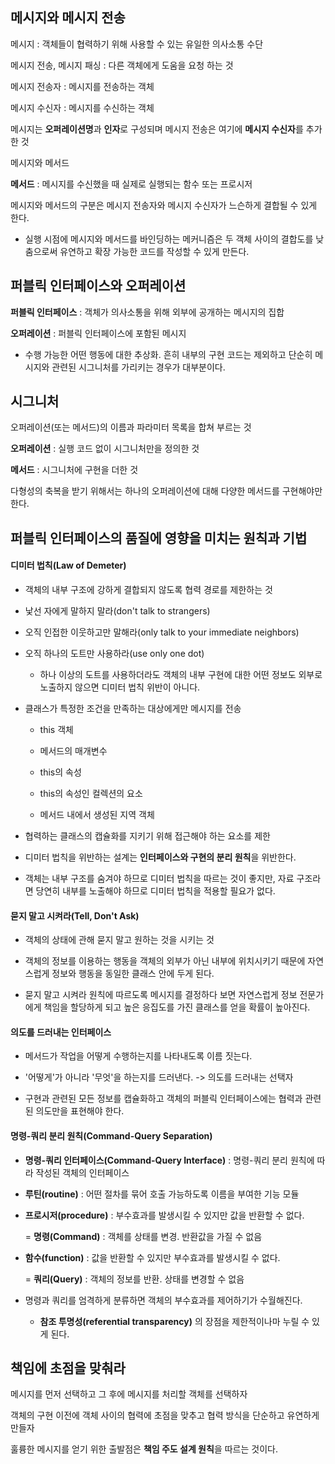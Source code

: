 ## **메시지와 메시지 전송**

메시지 : 객체들이 협력하기 위해 사용할 수 있는 유일한 의사소통 수단

메시지 전송, 메시지 패싱 : 다른 객체에게 도움을 요청 하는 것

메시지 전송자 : 메시지를 전송하는 객체

메시지 수신자 : 메시지를 수신하는 객체

메시지는 **오퍼레이션명**과 **인자**로 구성되며 메시지 전송은 여기에 **메시지 수신자**를 추가한 것



메시지와 메서드

**메서드** : 메시지를 수신했을 때 실제로 실행되는 함수 또는 프로시저

메시지와 메서드의 구분은 메시지 전송자와 메시지 수신자가 느슨하게 결합될 수 있게 한다.

 - 실행 시점에 메시지와 메서드를 바인딩하는 메커니즘은 두 객체 사이의 결합도를 낮춤으로써 유연하고 확장 가능한 코드를 작성할 수 있게 만든다.



## **퍼블릭 인터페이스와 오퍼레이션**

**퍼블릭 인터페이스** : 객체가 의사소통을 위해 외부에 공개하는 메시지의 집합

**오퍼레이션** : 퍼블릭 인터페이스에 포함된 메시지

 - 수행 가능한 어떤 행동에 대한 추상화. 흔히 내부의 구현 코드는 제외하고 단순히 메시지와 관련된 시그니처를 가리키는 경우가 대부분이다.



## **시그니처**

오퍼레이션(또는 메서드)의 이름과 파라미터 목록을 합쳐 부르는 것

**오퍼레이션** : 실행 코드 없이 시그니처만을 정의한 것

**메서드** : 시그니처에 구현을 더한 것

다형성의 축복을 받기 위해서는 하나의 오퍼레이션에 대해 다양한 메서드를 구현해야만 한다.



## **퍼블릭 인터페이스의 품질에 영향을 미치는 원칙과 기법**

#### **디미터 법칙(Law of Demeter)**

 - 객체의 내부 구조에 강하게 결합되지 않도록 협력 경로를 제한하는 것

 - 낯선 자에게 말하지 말라(don't talk to strangers)

 - 오직 인접한 이웃하고만 말해라(only talk to your immediate neighbors)

 - 오직 하나의 도트만 사용하라(use only one dot)

    - 하나 이상의 도트를 사용하더라도 객체의 내부 구현에 대한 어떤 정보도 외부로 노출하지 않으면 디미터 법칙 위반이 아니다.

 - 클래스가 특정한 조건을 만족하는 대상에게만 메시지를 전송

    - this 객체

    - 메서드의 매개변수

    - this의 속성

    - this의 속성인 컬렉션의 요소

    - 메서드 내에서 생성된 지역 객체

 - 협력하는 클래스의 캡슐화를 지키기 위해 접근해야 하는 요소를 제한

 - 디미터 법칙을 위반하는 설계는 **인터페이스와 구현의 분리 원칙**을 위반한다.

 - 객체는 내부 구조를 숨겨야 하므로 디미터 법칙을 따르는 것이 좋지만, 자료 구조라면 당연히 내부를 노출해야 하므로 디미터 법칙을 적용할 필요가 없다.

#### **묻지 말고 시켜라(Tell, Don't Ask)**

 - 객체의 상태에 관해 묻지 말고 원하는 것을 시키는 것

 - 객체의 정보를 이용하는 행동을 객체의 외부가 아닌 내부에 위치시키기 때문에 자연스럽게 정보와 행동을 동일한 클래스 안에 두게 된다.

 - 묻지 말고 시켜라 원칙에 따르도록 메시지를 결정하다 보면 자연스럽게 정보 전문가에게 책임을 할당하게 되고 높은 응집도를 가진 클래스를 얻을 확률이 높아진다.

#### **의도를 드러내는 인터페이스**

 - 메서드가 작업을 어떻게 수행하는지를 나타내도록 이름 짓는다.

 - '어떻게'가 아니라 '무엇'을 하는지를 드러낸다. -> 의도를 드러내는 선택자

 - 구현과 관련된 모든 정보를 캡슐화하고 객체의 퍼블릭 인터페이스에는 협력과 관련된 의도만을 표현해야 한다.

#### **명령-쿼리 분리 원칙(Command-Query Separation)**

 - **명령-쿼리 인터페이스(Command-Query Interface)** : 명령-쿼리 분리 원칙에 따라 작성된 객체의 인터페이스

 - **루틴(routine)** : 어떤 절차를 묶어 호출 가능하도록 이름을 부여한 기능 모듈

 - **프로시저(procedure)** : 부수효과를 발생시킬 수 있지만 값을 반환할 수 없다.

    = **명령(Command)** : 객체를 상태를 변경. 반환값을 가질 수 없음

 - **함수(function)** : 값을 반환할 수 있지만 부수효과를 발생시킬 수 없다.

    = **쿼리(Query)** : 객체의 정보를 반환. 상태를 변경할 수 없음

 - 명령과 쿼리를 엄격하게 분류하면 객체의 부수효과를 제어하기가 수월해진다.

    - **참조 투명성(referential transparency)** 의 장점을 제한적이나마 누릴 수 있게 된다.



## **책임에 초점을 맞춰라**

메시지를 먼저 선택하고 그 후에 메시지를 처리할 객체를 선택하자

객체의 구현 이전에 객체 사이의 협력에 초점을 맞추고 협력 방식을 단순하고 유연하게 만들자

훌륭한 메시지를 얻기 위한 출발점은 **책임 주도 설계 원칙**을 따르는 것이다.
